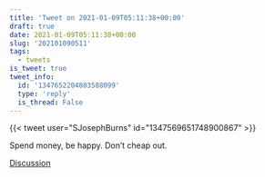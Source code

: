 ```yaml
---
title: 'Tweet on 2021-01-09T05:11:38+00:00'
draft: true
date: 2021-01-09T05:11:38+00:00
slug: '202101090511'
tags:
  - tweets
is_tweet: true
tweet_info:
  id: '1347652204803588099'
  type: 'reply'
  is_thread: False
---
```




{{< tweet user="SJosephBurns" id="1347569651748900867" >}}

Spend money, be happy. Don’t cheap out.

[Discussion](https://x.com/sytelus/status/1347652204803588099)

